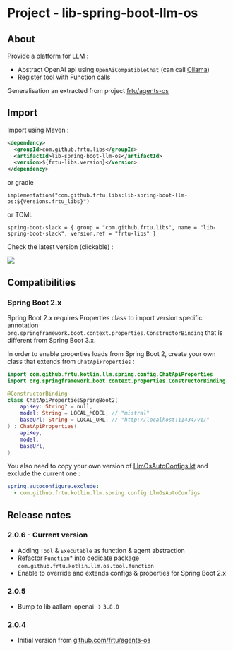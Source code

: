 # Project - lib-spring-boot-llm-os

## About

Provide a platform for LLM :

* Abstract OpenAI api using `OpenAiCompatibleChat` (can call [Ollama](https://ollama.com/))
* Register tool with Function calls

Generalisation an extracted from project [frtu/agents-os](https://github.com/frtu/agents-os)

## Import

Import using Maven :

```XML
<dependency>
  <groupId>com.github.frtu.libs</groupId>
  <artifactId>lib-spring-boot-llm-os</artifactId>
  <version>${frtu-libs.version}</version>
</dependency>
```

or gradle

```
implementation("com.github.frtu.libs:lib-spring-boot-llm-os:${Versions.frtu_libs}")
```

or TOML

```
spring-boot-slack = { group = "com.github.frtu.libs", name = "lib-spring-boot-slack", version.ref = "frtu-libs" }
```

Check the latest version (clickable) :

[<img src="https://img.shields.io/maven-central/v/com.github.frtu.libs/lib-spring-boot-llm-os.svg?label=latest%20release%20:%20lib-spring-boot-llm-os"/>](https://search.maven.org/#search%7Cga%7C1%7Ca%3A%22lib-utils%22+g%3A%22com.github.frtu.libs%22)

## Compatibilities

### Spring Boot 2.x

Spring Boot 2.x requires Properties class to import version specific
annotation `org.springframework.boot.context.properties.ConstructorBinding` that is different from Spring Boot 3.x.

In order to enable properties loads from Spring Boot 2, create your own class that extends from `ChatApiProperties` :

```kotlin
import com.github.frtu.kotlin.llm.spring.config.ChatApiProperties
import org.springframework.boot.context.properties.ConstructorBinding

@ConstructorBinding
class ChatApiPropertiesSpringBoot2(
    apiKey: String? = null,
    model: String = LOCAL_MODEL, // "mistral"
    baseUrl: String = LOCAL_URL, // "http://localhost:11434/v1/"
) : ChatApiProperties(
    apiKey,
    model,
    baseUrl,
)
```

You also need to copy your own version
of [LlmOsAutoConfigs.kt](src%2Fmain%2Fkotlin%2Fcom%2Fgithub%2Ffrtu%2Fkotlin%2Fllm%2Fspring%2Fconfig%2FLlmOsAutoConfigs.kt)
and exclude the current one :

```yaml
spring.autoconfigure.exclude:
  - com.github.frtu.kotlin.llm.spring.config.LlmOsAutoConfigs
```

## Release notes

### 2.0.6 - Current version

* Adding `Tool` & `Executable` as function & agent abstraction
* Refactor `Function`* into dedicate package `com.github.frtu.kotlin.llm.os.tool.function`
* Enable to override and extends configs & properties for Spring Boot 2.x

### 2.0.5

* Bump to lib aallam-openai -> `3.8.0`

### 2.0.4

* Initial version from [github.com/frtu/agents-os](https://github.com/frtu/agents-os)
